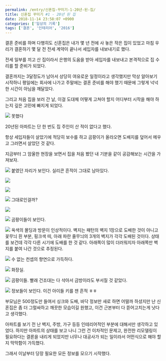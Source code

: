 ```yaml
---
permalink: /entry/신혼집-꾸미기-1-20년-된-집/
title: 신혼집 꾸미기 #1 - 20년 된 집
date: 2018-11-14 23:58:07 +0900
categories: ['일상의 기록']
tags: ['결혼', '인테리어', '2016']
---
```




결혼 준비를 하며 다행히도 신혼집은 내가 몇 년 전에 사 놓은 작은 집이 있었고 마침 우리가 결혼하기 몇 달 전 전세 계약이 끝나서 세입자를
내보내기로 했다.

전세 일부를 끼고 산 집이라서 은행의 도움을 받아 세입자를 내보내고 본격적으로 집 수리를 할 준비가 되었다.

결혼까지는 3달정도가 남아서 상당히 여유로운 일정이라고 생각했지만 막상 알아보기 시작하니 평일에는 회사에 나가고 주말에는 결혼 준비를 해야
했기 때문에 그렇게 넉넉한 시간이 아님을 깨달았다.

  

그리고 처음 집을 보러 간 날, 이걸 도대체 어떻게 고쳐야 할지 어디부터 시작을 해야 하는지 깊은 고민에 빠지게 되었다.

  

![][link0]
못했다

  

20년된 아파트는 단 한 번도 집 주인이 산 적이 없다고 했다.

항상 세입자들이 살았기에 적당히 보수를 하고 곰팡이가 올라오면 도배지를 덮어서 메우고 그러면서 살았던 것 같다.

  

지금부터 그 암울한 현장을 보면서 집을 처음 봤던 내 기분을 같이 공감해보는 시간을 가져보자.

  

![][link1]
붙였던 자리가 보인다. 실리콘 흔적이 그대로 남아있다.

  

![][link2]

  

![][link3]

  

![][link4]
그대로인걸까?

  

![][link5]

  

![][link6]
곰팡이들이 보인다.

  

![][link7]
옥색의 몰딩과 방문이 인상적이다. 벽지는 패턴의 벽지 1장으로 도배한 것이 아니고 꽃무늬 흰 부분, 핑크색 띠, 아래 파란 줄무늬의 3개의
벽지가 각각 도배된 것이다. 상태를 보건데 각각 다른 시기에 도배를 한 것 같다. 아래쪽이 많이 더러워지자 아래쪽만 벽지를 붙여 나간 것으로
추정된다.

  

  

![][link8]
수 없는 컨셉의 향연으로 가득하다.

  

![][link9]
화장실.

  

![][link10]
곰팡이들. 빨래 건조대는 다 삭아서 금방이라도 부서질 것 같았다.

  

![][link11]
정보들이 보인다. 이건 아이들 키를 잰 흔적 ㅎㅎ

  

부모님은 500정도만 들여서 싱크와 도배, 바닥 정보만 새로 하면 어떨까 하셨지만 난 신혼집은 좀 더 그럴싸하고 깨끗한 모습이길 원했고,
이건 근본부터 다 뜯어고치는게 낫다고 생각했다.

아파트를 보기 전 난 벽지, 주방, 가구 등등 인테리어적인 부분에 대해서만 생각하고 있었다. 하지만 아파트의 상태를 보고 나니 그런 건
이차적인 문제고, 완전한 리모델링이 필요하다는 결론을 내리게 되었지만 너무나 대공사가 되는 일이라서 어떤식으로 해야 할 지 막막함이
가득했다.

  

그래서 이날부터 당장 필요한 모든 정보를 모으기 시작했다.

  

  


[link0]:http://cfile22.uf.tistory.com/image/990C1E3D5BEC36F627C882
[link1]:http://cfile5.uf.tistory.com/image/994A264F5BEC36F6122346
[link2]:http://cfile30.uf.tistory.com/image/992F38465BEC36F721BF6E
[link3]:http://cfile26.uf.tistory.com/image/99D8CE375BEC36F80C0654
[link4]:http://cfile3.uf.tistory.com/image/993282425BEC36F9087E3C
[link5]:http://cfile7.uf.tistory.com/image/99438C3A5BEC36FA1F0348
[link6]:http://cfile5.uf.tistory.com/image/9913BA405BEC36FB01AE03
[link7]:http://cfile8.uf.tistory.com/image/99B37E385BEC36FB1107F2
[link8]:http://cfile30.uf.tistory.com/image/99B8DE485BEC36FC062F4D
[link9]:http://cfile1.uf.tistory.com/image/9958AD505BEC36FD21B5B1
[link10]:http://cfile30.uf.tistory.com/image/99BCF34E5BEC36FD22FF99
[link11]:http://cfile9.uf.tistory.com/image/9958AE4E5BEC36FE30F2EC
